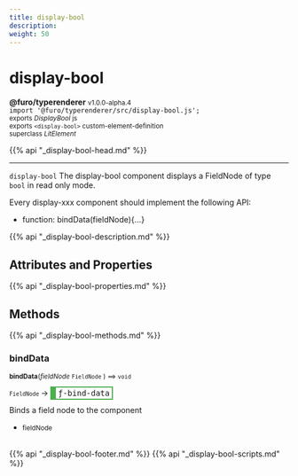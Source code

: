 ```yaml
---
title: display-bool
description: 
weight: 50
---
```


# display-bool
**@furo/typerenderer** <small>v1.0.0-alpha.4</small>
<br>`import '@furo/typerenderer/src/display-bool.js';`<small>
<br>exports *DisplayBool* js
<br>exports `<display-bool>` custom-element-definition
<br>superclass *LitElement*</small>

{{% api "_display-bool-head.md" %}}

****

`display-bool`
The display-bool component displays a FieldNode of type `bool` in read only mode.

Every display-xxx component should implement the following API:
- function: bindData(fieldNode){...}

{{% api "_display-bool-description.md" %}}


## Attributes and Properties
{{% api "_display-bool-properties.md" %}}





## Methods
{{% api "_display-bool-methods.md" %}}


### **bindData**
<small>**bindData**(*fieldNode* `FieldNode` ) ⟹ `void`</small>

<small>`FieldNode` </small> →
<span  style="border-width:2px 2px 2px 10px; border-style: solid;border-color:  rgb(76, 175, 80);font-family:monospace; padding:2px 4px;">ƒ-bind-data</span>

Binds a field node to the component

- <small>fieldNode </small>
<br><br>





{{% api "_display-bool-footer.md" %}}
{{% api "_display-bool-scripts.md" %}}
